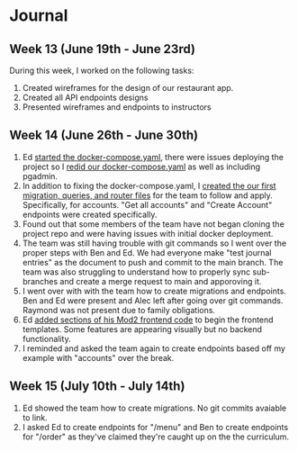 # Journal

## Week 13 (June 19th - June 23rd)
During this week, I worked on the following tasks:
1. Created wireframes for the design of our restaurant app.
2. Created all API endpoints designs
3. Presented wireframes and endpoints to instructors



## Week 14 (June 26th - June 30th)
1. Ed [started the docker-compose.yaml](https://gitlab.com/backofthehouse/gastronomical-gems/-/commit/1f143d9ee7367a6ed2573a3c663b243ea0fbe937), there were issues deploying the project so I [redid our docker-compose.yaml](https://gitlab.com/backofthehouse/gastronomical-gems/-/commit/620af9a726360d5f76d130d6711bcb0f9a5fced8) as well as including pgadmin.
2. In addition to fixing the docker-compose.yaml, I [created the our first migration, queries, and router files](https://gitlab.com/backofthehouse/gastronomical-gems/-/commit/696f487279f5975932fb62171f73cac3dfa8665f) for the team to follow and apply. Specifically, for accounts. "Get all accounts" and "Create Account" endpoints were created specifically.
3. Found out that some members of the team have not began cloning the project repo and were having issues with initial docker deployment.
4.  The team was still having trouble with git commands so I went over the proper steps with Ben and Ed. We had everyone make "test journal entries" as the document to push and commit to the main branch. The team was also struggling to understand how to properly sync sub-branches and create a merge request to main and apporoving it.
5. I went over with with the team how to create migrations and endpoints. Ben and Ed were present and Alec left after going over git commands. Raymond was not present due to family obligations.
6. Ed [added sections of his Mod2 frontend code](https://gitlab.com/backofthehouse/gastronomical-gems/-/commit/d89c8a68a470c18d76b5d9e97f2300b6322ca84e) to begin the frontend templates. Some features are appearing visually but no backend functionality.
7. I reminded and asked the team again to create endpoints based off my example with "accounts" over the break.


## Week 15 (July 10th - July 14th)
1. Ed showed the team how to create migrations. No git commits avaiable to link.
2. I asked Ed to create endpoints for "/menu"  and Ben to create endpoints for "/order" as they've claimed they're caught up on the the curriculum.
